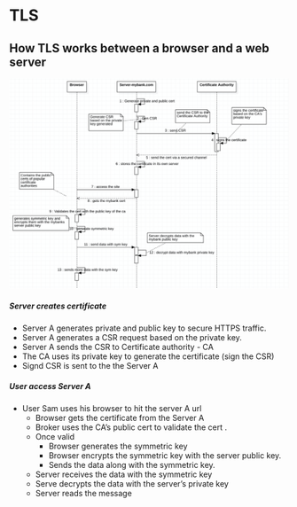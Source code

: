 # TLS


## How TLS works between a browser and a web server

![](.readme_images/603cb4d4.png)


##### Server creates certificate
* Server A generates private and public key to secure HTTPS traffic. 
* Server A generates a CSR request based on the private key. 
* Server A sends the CSR to Certificate authority - CA
* The CA uses its private key to generate the certificate (sign the CSR)
* Signd CSR is sent to the the Server A

##### User access Server A
* User Sam uses his browser to hit the server A url
    * Browser gets the certificate from the Server A
    * Broker uses the CA’s public cert to validate the cert .
    * Once valid
        * Browser generates the symmetric key
        * Browser encrypts the symmetric key with the server public key. 
        * Sends the data along with the symmetric key. 
    * Server receives the data with the symmetric key
    * Serve decrypts the data with the server’s private key
    * Server reads the message
